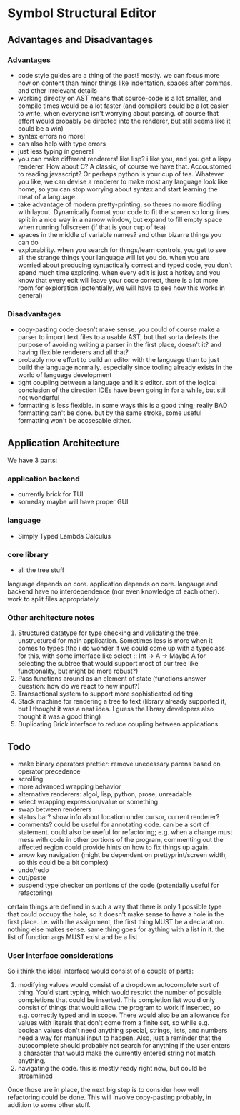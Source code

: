 # Symbol Structural Editor

## Advantages and Disadvantages

### Advantages

- code style guides are a thing of the past! mostly. we can focus more now on
  content than minor things like indentation, spaces after commas, and other
  irrelevant details
- working directly on AST means that source-code is a lot smaller, and
  compile times would be a lot faster (and compilers could be a lot easier to
  write, when everyone isn't worrying about parsing. of course that effort
  would probably be directed into the renderer, but still seems like it could
  be a win)
- syntax errors no more!
- can also help with type errors
- just less typing in general
- you can make different renderers! like lisp? i like you, and you get a
  lispy renderer. How about C? A classic, of course we have that. Accoustomed
  to reading javascript? Or perhaps python is your cup of tea. Whatever you
  like, we can devise a renderer to make most any language look like home, so
  you can stop worrying about syntax and start learning the meat of a
  language.
- take advantage of modern pretty-printing, so theres no more fiddling with
  layout. Dynamically format your code to fit the screen so long lines split
  in a nice way in a narrow window, but expand to fill empty space when
  running fullscreen (if that is your cup of tea)
- spaces in the middle of variable names? and other bizarre things you can do
- explorability. when you search for things/learn controls, you get to see all
  the strange things your language will let you do. when you are worried about
  producing syntactically correct and typed code, you don't spend much time
  exploring. when every edit is just a hotkey and you know that every edit will
  leave your code correct, there is a lot more room for exploration
  (potentially, we will have to see how this works in general)

### Disadvantages
- copy-pasting code doesn't make sense. you could of course make a parser to
  import text files to a usable AST, but that sorta defeats the purpose of
  avoiding writing a parser in the first place, doesn't it? and having flexible
  renderers and all that?
- probably more effort to build an editor with the language than to just build
  the language normally. especially since tooling already exists in the world of
  language development
- tight coupling between a language and it's editor. sort of the logical
  conclusion of the direction IDEs have been going in for a while, but still not
  wonderful
- formatting is less flexible. in some ways this is a good thing; really BAD
  formatting can't be done. but by the same stroke, some useful formatting won't
  be accsesable either.


## Application Architecture

We have 3 parts:

### application backend
- currently brick for TUI
- someday maybe will have proper GUI

### language
- Simply Typed Lambda Calculus

### core library
- all the tree stuff

language depends on core. application depends on core. langauge and backend have
no interdependence (nor even knowledge of each other). work to split files
appropriately

### Other architecture notes

1. Structured datatype for type checking and validating the tree, unstructured
   for main application. Sometimes less is more when it comes to types (tho i do
   wonder if we could come up with a typeclass for this, with some interface
   like select :: Int -> A -> Maybe A for selecting the subtree that would
   support most of our tree like functionality, but might be more robust?)
2. Pass functions around as an element of state (functions answer question: how
   do we react to new input?)
3. Transactional system to support more sophisticated editing
4. Stack machine for rendering a tree to text (library already supported it, but
   I thought it was a neat idea. I guess the library developers also thought it
   was a good thing)
5. Duplicating Brick interface to reduce coupling between applications

## Todo
- make binary operators prettier: remove unecessary parens based on operator
  precedence
- scrolling
- more advanced wrapping behavior
- alternative renderers: algol, lisp, python, prose, unreadable
- select wrapping expression/value or something
- swap between renderers
- status bar? show info about location under cursor, current renderer?
- comments? could be useful for annotating code. can be a sort of statement.
  could also be useful for refactoring; e.g. when a change must mess with
  code in other portions of the program, commenting out the affected region
  could provide hints on how to fix things up again.
- arrow key navigation (might be dependent on prettyprint/screen width, so
  this could be a bit complex)
- undo/redo
- cut/paste
- suspend type checker on portions of the code (potentially useful for
  refactoring)

certain things are defined in such a way that there is only 1 possible type
that could occupy the hole, so it doesn't make sense to have a hole in the
first place. i.e. with the assignment, the first thing MUST be a declaration.
nothing else makes sense. same thing goes for aything with a list in it. the
list of function args MUST exist and be a list

### User interface considerations

So i think the ideal interface would consist of a couple of parts:

1. modifying values would consist of a dropdown autocomplete sort of thing.
   You'd start typing, which would restrict the number of possible completions
   that could be inserted. This completion list would only consist of things
   that would allow the program to work if inserted, so e.g. correctly typed and
   in scope. There would also be an allowance for values with literals that
   don't come from a finite set, so while e.g. boolean values don't need
   anything special, strings, lists, and numbers need a way for manual input to
   happen. Also, just a reminder that the autocomplete should probably not
   search for anything if the user enters a character that would make the
   currently entered string not match anything.
2. navigating the code. this is mostly ready right now, but could be streamlined

Once those are in place, the next big step is to consider how well refactoring
could be done. This will involve copy-pasting probably, in addition to some
other stuff.


